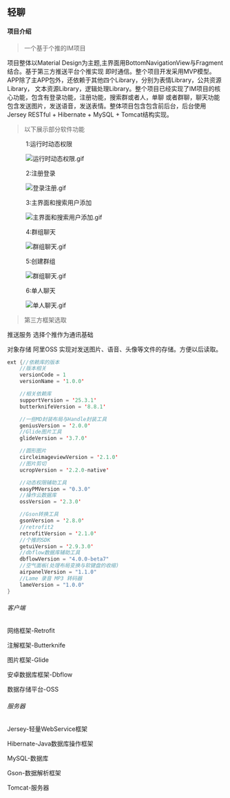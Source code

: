 ## 轻聊

#### 项目介绍
>一个基于个推的IM项目

项目整体以Material&nbsp;Design为主题,主界面用BottomNavigationView与Fragment结合。基于第三方推送平台个推实现
即时通信。整个项目开发采用MVP模型。APP除了主APP包外，还依赖于其他四个Library，分别为表情Library，公共资源Library，
文本资源Library，逻辑处理Library。整个项目已经实现了IM项目的核心功能，包含有登录功能，注册功能，搜索群或者人，单聊
或者群聊，聊天功能包含发送图片，发送语音，发送表情。整体项目包含包含前后台，后台使用Jersey RESTful + Hibernate + 
MySQL + Tomcat结构实现。

>以下展示部分软件功能

&nbsp;&nbsp;&nbsp;&nbsp;&nbsp;&nbsp;&nbsp;&nbsp;&nbsp;&nbsp;&nbsp;1:运行时动态权限

&nbsp;&nbsp;&nbsp;&nbsp;&nbsp;&nbsp;&nbsp;&nbsp;&nbsp;&nbsp;&nbsp;![运行时动态权限.gif](https://idlechat.oss-cn-beijing.aliyuncs.com/gif/%E5%8A%A8%E6%80%81%E6%9D%83%E9%99%90.gif)

&nbsp;&nbsp;&nbsp;&nbsp;&nbsp;&nbsp;&nbsp;&nbsp;&nbsp;&nbsp;&nbsp;2:注册登录

&nbsp;&nbsp;&nbsp;&nbsp;&nbsp;&nbsp;&nbsp;&nbsp;&nbsp;&nbsp;&nbsp;![登录注册.gif](https://idlechat.oss-cn-beijing.aliyuncs.com/gif/%E6%B3%A8%E5%86%8C%E7%99%BB%E5%BD%95.gif)

&nbsp;&nbsp;&nbsp;&nbsp;&nbsp;&nbsp;&nbsp;&nbsp;&nbsp;&nbsp;&nbsp;3:主界面和搜索用户添加

&nbsp;&nbsp;&nbsp;&nbsp;&nbsp;&nbsp;&nbsp;&nbsp;&nbsp;&nbsp;&nbsp;![主界面和搜索用户添加.gif](https://idlechat.oss-cn-beijing.aliyuncs.com/gif/%E4%B8%BB%E7%95%8C%E9%9D%A2%E5%92%8C%E6%90%9C%E7%B4%A2%E7%94%A8%E6%88%B7%E6%B7%BB%E5%8A%A0.gif)

&nbsp;&nbsp;&nbsp;&nbsp;&nbsp;&nbsp;&nbsp;&nbsp;&nbsp;&nbsp;&nbsp;4:群组聊天

&nbsp;&nbsp;&nbsp;&nbsp;&nbsp;&nbsp;&nbsp;&nbsp;&nbsp;&nbsp;&nbsp;![群组聊天.gif](https://idlechat.oss-cn-beijing.aliyuncs.com/gif/%E7%BE%A4%E7%BB%84%E8%81%8A%E5%A4%A9.gif)

&nbsp;&nbsp;&nbsp;&nbsp;&nbsp;&nbsp;&nbsp;&nbsp;&nbsp;&nbsp;&nbsp;5:创建群组

&nbsp;&nbsp;&nbsp;&nbsp;&nbsp;&nbsp;&nbsp;&nbsp;&nbsp;&nbsp;&nbsp;![群组聊天.gif](https://idlechat.oss-cn-beijing.aliyuncs.com/gif/%E7%BE%A4%E7%BB%84%E8%81%8A%E5%A4%A9.gif)

&nbsp;&nbsp;&nbsp;&nbsp;&nbsp;&nbsp;&nbsp;&nbsp;&nbsp;&nbsp;&nbsp;6:单人聊天

&nbsp;&nbsp;&nbsp;&nbsp;&nbsp;&nbsp;&nbsp;&nbsp;&nbsp;&nbsp;&nbsp;![单人聊天.gif](https://idlechat.oss-cn-beijing.aliyuncs.com/gif/%E5%8D%95%E4%BA%BA%E8%81%8A%E5%A4%A9.gif)

>第三方框架选取

推送服务 选择个推作为通讯基础

对象存储 阿里OSS 实现对发送图片、语音、头像等文件的存储。方便以后读取。

```java
ext {//依赖库的版本
    //版本相关
    versionCode = 1
    versionName = '1.0.0'

    //相关依赖库
    supportVersion = '25.3.1'
    butterknifeVersion = '8.8.1'

    //一些MD封装布局与Handle封装工具
    geniusVersion = '2.0.0'
    //Glide图片工具
    glideVersion = '3.7.0'

    //圆形图片
    circleimageviewVersion = '2.1.0'
    //图片剪切
    ucropVersion = '2.2.0-native'

    //动态权限辅助工具
    easyPMVersion = "0.3.0"
    //操作云数据库
    ossVersion = '2.3.0'

    //Gson转换工具
    gsonVersion = '2.8.0'
    //retrofit2
    retrofitVersion = '2.1.0'
    //个推的SDK
    getuiVersion = '2.9.3.0'
    //dbflow数据库辅助工具
    dbflowVersion = "4.0.0-beta7"
    //空气面板(处理布局变换与软键盘的收缩)
    airpanelVersion = "1.1.0"
    //Lame 录音 MP3 转码器
    lameVersion = "1.0.0"
}
```

###### 客户端   
网络框架-Retrofit

注解框架-Butterknife

图片框架-Glide

安卓数据库框架-Dbflow

数据存储平台-OSS

###### 服务器  
Jersey-轻量WebService框架

Hibernate-Java数据库操作框架

MySQL-数据库

Gson-数据解析框架

Tomcat-服务器
